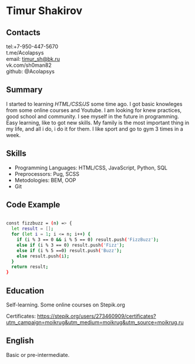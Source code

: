 # Timur Shakirov

## Contacts 

tel:+7-950-447-5670  
t.me/Acolapsys  
email: timur_sh@bk.ru  
vk.com/sh0man82  
github: @Acolapsys  



## Summary

I started to learning *HTML/CSS/JS* some time ago. I got basic knowleges from some online courses and Youtube.
I am looking for knew practices, good school and community. I see myself in the future in programming. 
Easy learning, like to got new skills.
My family is the most important thing in my life, and all i do, i do it for them.
I like sport and go to gym 3 times in a week.




## Skills

- Programming Languages: HTML/CSS, JavaScript, Python, SQL
- Preprocessors: Pug, SCSS
- Metodologies: BEM, OOP
- Git 


## Code Example
```sh

const fizzbuzz = (n) => {
  let result = [];
  for (let i = 1; i <= n; i++) {
    if (i % 3 == 0 && i % 5 == 0) result.push('FizzBuzz');
    else if (i % 3 == 0) result.push('Fizz');
    else if (i % 5 ==0) result.push('Buzz');
    else result.push(i);
  }
  return result;  
}
```




## Education

Self-learning. Some online courses on Stepik.org 

Certificates: https://stepik.org/users/273460909/certificates?utm_campaign=moikrug&utm_medium=moikrug&utm_source=moikrug.ru



## English

Basic or pre-intermediate.
